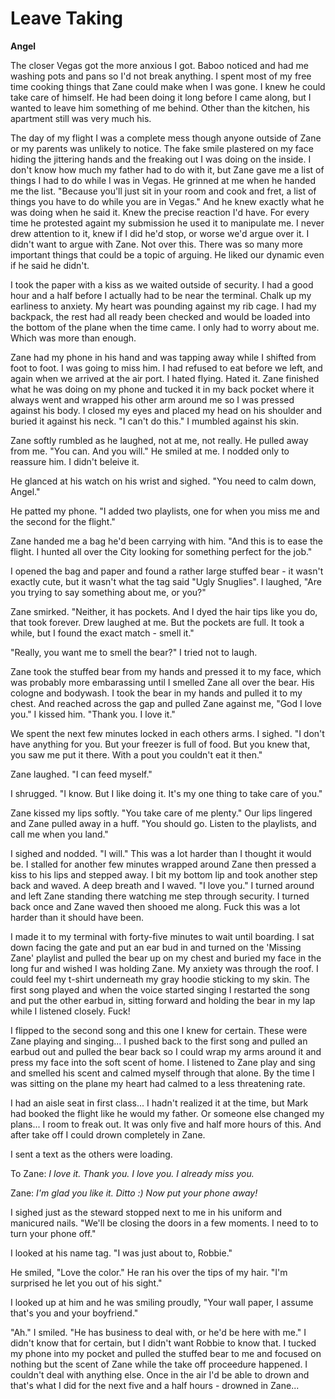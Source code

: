 # Leave Taking

**Angel**

The closer Vegas got the more anxious I got.  Baboo noticed and had me washing pots and pans so I'd not break anything.  I spent most of my free time cooking things that Zane could make when I was gone.  I knew he could take care of himself.  He had been doing it long before I came along, but I wanted to leave him something of me behind.  Other than the kitchen, his apartment still was very much his.

The day of my flight I was a complete mess though anyone outside of Zane or my parents was unlikely to notice.  The fake smile plastered on my face hiding the jittering hands and the freaking out I was doing on the inside.  I don't know how much my father had to do with it, but Zane gave me a list of things I had to do while I was in Vegas.  He grinned at me when he handed me the list.  "Because you'll just sit in your room and cook and fret, a list of things you have to do while you are in Vegas."  And he knew exactly what he was doing when he said it.  Knew the precise reaction I'd have.  For every time he protested againt my submission he used it to manipulate me.  I never drew attention to it, knew if I did he'd stop, or worse we'd argue over it.  I didn't want to argue with Zane.  Not over this.  There was so many more important things that could be a topic of arguing.  He liked our dynamic even if he said he didn't.

I took the paper with a kiss as we waited outside of security.  I had a good hour and a half before I actually had to be near the terminal.  Chalk up my earliness to anxiety.  My heart was pounding against my rib cage.  I had my backpack, the rest had all ready been checked and would be loaded into the bottom of the plane when the time came.  I only had to worry about me.  Which was more than enough.

Zane had my phone in his hand and was tapping away while I shifted from foot to foot.  I was going to miss him.  I had refused to eat before we left, and again when we arrived at the air port.  I hated flying.  Hated it.  Zane finished what he was doing on my phone and tucked it in my back pocket where it always went and wrapped his other arm around me so I was pressed against his body.  I closed my eyes and placed my head on his shoulder and buried it against his neck.  "I can't do this."  I mumbled against his skin.

Zane softly rumbled as he laughed, not at me, not really.  He pulled away from me.  "You can.  And you will."  He smiled at me.  I nodded only to reassure him.  I didn't beleive it.

He glanced at his watch on his wrist and sighed.  "You need to calm down, Angel."

He patted my phone.  "I added two playlists, one for when you miss me and the second for the flight."

Zane handed me a bag he'd been carrying with him.  "And this is to ease the flight.  I hunted all over the City looking for something perfect for the job."

I opened the bag and paper and found a rather large stuffed bear - it wasn't exactly cute, but it wasn't what the tag said "Ugly Snuglies".  I laughed, "Are you trying to say something about me, or you?"

Zane smirked.  "Neither, it has pockets.  And I dyed the hair tips like you do, that took forever.  Drew laughed at me.  But the pockets are full.  It took a while, but I found the exact match - smell it."

"Really, you want me to smell the bear?"  I tried not to laugh.

Zane took the stuffed bear from my hands and pressed it to my face, which was probably more embarassing until I smelled Zane all over the bear.  His cologne and bodywash.  I took the bear in my hands and pulled it to my chest.  And reached across the gap and pulled Zane against me, "God I love you."  I kissed him.  "Thank you. I love it."

We spent the next few minutes locked in each others arms.  I sighed.  "I don't have anything for you.  But your freezer is full of food.  But you knew that, you saw me put it there.  With a pout you couldn't eat it then."

Zane laughed.  "I can feed myself."

I shrugged.  "I know.  But I like doing it.  It's my one thing to take care of you."

Zane kissed my lips softly.  "You take care of me plenty."  Our lips lingered and Zane pulled away in a huff.  "You should go.  Listen to the playlists, and call me when you land."

I sighed and nodded.  "I will."  This was a lot harder than I thought it would be.  I stalled for another few minutes wrapped around Zane then pressed a kiss to his lips and stepped away.  I bit my bottom lip and took another step back and waved.  A deep breath and I waved. "I love you."  I turned around and left Zane standing there watching me step through security.  I turned back once and Zane waved then shooed me along.   Fuck this was a lot harder than it should have been.

I made it to my terminal with forty-five minutes to wait until boarding.  I sat down facing the gate and put an ear bud in and turned on the 'Missing Zane' playlist and pulled the bear up on my chest and buried my face in the long fur and wished I was holding Zane.  My anxiety was through the roof.  I could feel my t-shirt underneath my gray hoodie sticking to my skin.  The first song played and when the voice started singing I restarted the song and put the other earbud in, sitting forward and holding the bear in my lap while I listened closely.  Fuck!

I flipped to the second song and this one I knew for certain.  These were Zane playing and singing...  I pushed back to the first song and pulled an earbud out and pulled the bear back so I could wrap my arms around it and press my face into the soft scent of home.  I listened to Zane play and sing and smelled his scent and calmed myself through that alone.  By the time I was sitting on the plane my heart had calmed to a less threatening rate.

I had an aisle seat in first class... I hadn't realized it at the time, but Mark had booked the flight like he would my father.  Or someone else changed my plans...  I room to freak out.  It was only five and half more hours of this.  And after take off I could drown completely in Zane.

I sent a text as the others were loading.

To Zane: _I love it.  Thank you.  I love you.  I already miss you._

Zane: _I'm glad you like it.  Ditto :) Now put your phone away!_

I sighed just as the steward stopped next to me in his uniform and manicured nails.  "We'll be closing the doors in a few moments.  I need to to turn your phone off."

I looked at his name tag.  "I was just about to, Robbie."

He smiled, "Love the color."  He ran his over the tips of my hair.  "I'm surprised he let you out of his sight."

I looked up at him and he was smiling proudly, "Your wall paper, I assume that's you and your boyfriend."

"Ah."  I smiled.  "He has business to deal with, or he'd be here with me."  I didn't know that for certain, but I didn't want Robbie to know that. I tucked my phone into my pocket and pulled the stuffed bear to me and focused on nothing but the scent of Zane while the take off proceedure happened.  I couldn't deal with anything else.  Once in the air I'd be able to drown and that's what I did for the next five and a half hours - drowned in Zane...